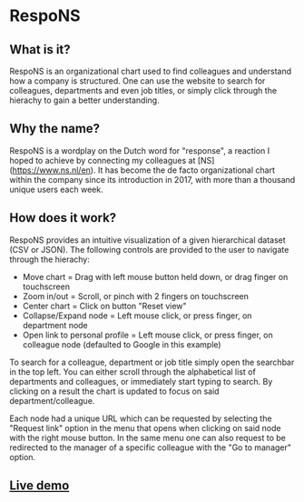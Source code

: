 # RespoNS
## What is it?
RespoNS is an organizational chart used to find colleagues and understand how a company is structured. One can use the website to search for colleagues, departments and even job titles, or simply click through the hierachy to gain a better understanding.

## Why the name?
RespoNS is a wordplay on the Dutch word for "response", a reaction I hoped to achieve by connecting my colleagues at [NS] (https://www.ns.nl/en). It has become the de facto organizational chart within the company since its introduction in 2017, with more than a thousand unique users each week.

## How does it work?
RespoNS provides an intuitive visualization of a given hierarchical dataset (CSV or JSON). The following controls are provided to the user to navigate through the hierachy:
- Move chart = Drag with left mouse button held down, or drag finger on touchscreen
- Zoom in/out = Scroll, or pinch with 2 fingers on touchscreen
- Center chart = Click on button "Reset view"
- Collapse/Expand node = Left mouse click, or press finger, on department node
- Open link to personal profile = Left mouse click, or press finger, on colleague node (defaulted to Google in this example)

To search for a colleague, department or job title simply open the searchbar in the top left. You can either scroll through the alphabetical list of departments and colleagues, or immediately start typing to search. By clicking on a result the chart is updated to focus on said department/colleague.

Each node had a unique URL which can be requested by selecting the "Request link" option in the menu that opens when clicking on said node with the right mouse button. In the same menu one can also request to be redirected to the manager of a specific colleague with the "Go to manager" option.

## [Live demo](http://sanderjurgens.github.io/respons)

